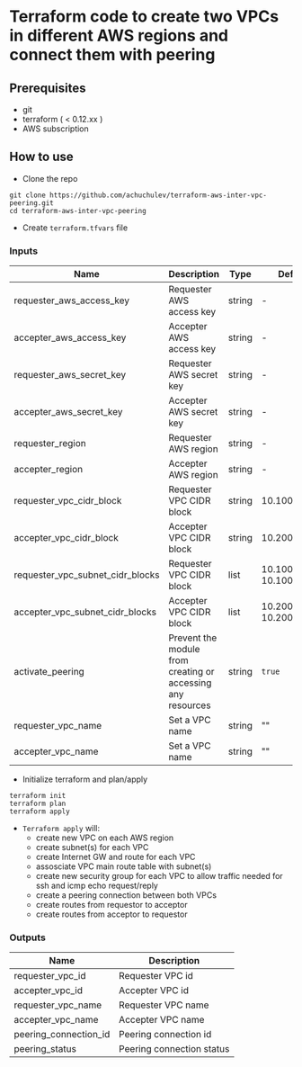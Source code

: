 # Terraform code to create two VPCs in different AWS regions and connect them with peering

## Prerequisites

- git
- terraform ( < 0.12.xx )
- AWS subscription

## How to use

- Clone the repo

```
git clone https://github.com/achuchulev/terraform-aws-inter-vpc-peering.git
cd terraform-aws-inter-vpc-peering
```

- Create `terraform.tfvars` file

### Inputs

| Name  |	Description |	Type |  Default |	Required
| ----- | ----------- | ---- |  ------- | --------
| requester_aws_access_key | Requester AWS access key | string  | - | yes
| accepter_aws_access_key | Accepter AWS access key | string  | - | yes
| requester_aws_secret_key | Requester AWS secret key | string  | - | yes
| accepter_aws_secret_key | Accepter AWS secret key | string  | - | yes
| requester_region | Requester AWS region | string  | - | yes
| accepter_region | Accepter AWS region | string  | - | yes
| requester_vpc_cidr_block  | Requester VPC CIDR block | string | 10.100.0.0/16 | yes
| accepter_vpc_cidr_block  | Accepter VPC CIDR block | string | 10.200.0.0/16 | yes
| requester_vpc_subnet_cidr_blocks  | Requester VPC CIDR block | list | 10.100.0.0/24, 10.100.1.0/24 | yes
| accepter_vpc_subnet_cidr_blocks  | Accepter VPC CIDR block | list | 10.200.0.0/24, 10.200.1.0/24 | yes
| activate_peering  | Prevent the module from creating or accessing any resources | string  | `true` | on
| requester_vpc_name  | Set a VPC name | string  | "" | no
| accepter_vpc_name | Set a VPC name  | string  | "" | no


- Initialize terraform and plan/apply

```
terraform init
terraform plan
terraform apply
```

- `Terraform apply` will:
  - create new VPC on each AWS region
  - create subnet(s) for each VPC
  - create Internet GW and route for each VPC
  - assosciate VPC main route table with subnet(s)
  - create new security group for each VPC to allow traffic needed for ssh and icmp echo request/reply
  - create a peering connection between both VPCs
  - create routes from requestor to acceptor
  - create routes from acceptor to requestor
  
  
### Outputs

| Name  |	Description 
| ----- | ----------- 
| requester_vpc_id | Requester VPC id
| accepter_vpc_id | Accepter VPC id
| requester_vpc_name | Requester VPC name
| accepter_vpc_name | Accepter VPC name
| peering_connection_id | Peering connection id
| peering_status  | Peering connection status
